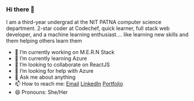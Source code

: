 ### Hi there 👋


I am a third-year undergrad at the NIT PATNA computer science department. 2-star coder at Codechef, quick learner, full stack web developer, and a machine learning enthusiast.... like learning new skills and them helping others learn them

- 🔭 I’m currently working on M.E.R.N Stack
- 🌱 I’m currently learning Azure
- 👯 I’m looking to collaborate on ReactJS
- 🤔 I’m looking for help with Azure
- 💬 Ask me about anything
- 📫 How to reach me: [Email](devanshi0608@gmail.com) [LinkedIn](https://www.linkedin.com/in/devanshi-goel-81b252195/) [Portfolio](https://devanshi-123.github.io/personal_portfolio/#/)
- 😄 Pronouns: She/Her
